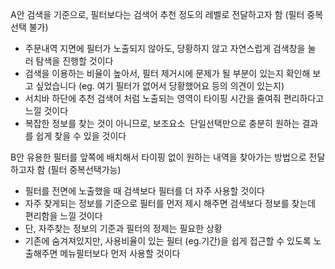 A안
검색을 기준으로, 필터보다는 검색어 추천 정도의 레벨로 전달하고자 함 (필터 중복선택 불가)
- 주문내역 지면에 필터가 노출되지 않아도, 당황하지 않고 자연스럽게 검색창을 눌러 탐색을 진행할 것이다
- 검색을 이용하는 비율이 높아서, 필터 제거시에 문제가 될 부분이 있는지 확인해 보고 싶었습니다 (eg. 여기 필터가 없어서 당황했어요 등의 의견이 있는지)
- 서치바 하단에 추천 검색어 처럼 노출되는 영역이 타이핑 시간을 줄여줘 편리하다고 느낄 것이다
- 복잡한 정보를 찾는 것이 아니므로, 보조요소  단일선택만으로 충분히 원하는 결과를 쉽게 찾을 수 있을 것이다


B안
유용한 필터를 앞쪽에 배치해서 타이핑 없이 원하는 내역을 찾아가는 방법으로 전달하고자 함 (필터 중복선택가능)
- 필터를 전면에 노출했을 때 검색보다 필터를 더 자주 사용할 것이다
- 자주 찾게되는 정보를 기준으로 필터를 먼저 제시 해주면 검색보다 정보를 찾는데 편리함을 느낄 것이다
- 단, 자주찾는 정보의 기준과 필터의 정제는 필요한 상황
- 기존에 숨겨져있지만, 사용비율이 있는 필터 (eg.기간)을 쉽게 접근할 수 있도록 노출해주면 메뉴필터보다 먼저 사용할 것이다